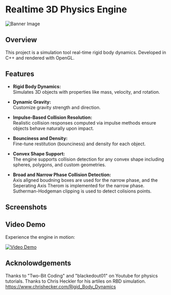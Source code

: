 # Realtime 3D Physics Engine

![Banner Image](![image](https://github.com/user-attachments/assets/26add229-bdab-4f4f-baab-092169b9dd7f))  

## Overview

This project is a simulation tool real-time rigid body dynamics. Developed in C++ and rendered with OpenGL.

## Features

- **Rigid Body Dynamics:**  
  Simulates 3D objects with properties like mass, velocity, and rotation.

- **Dynamic Gravity:**  
  Customize gravity strength and direction.

- **Impulse-Based Collision Resolution:**  
  Realistic collision responses computed via impulse methods ensure objects behave naturally upon impact.

- **Bounciness and Density:**  
  Fine-tune restitution (bounciness) and density for each object.

- **Convex Shape Support:**  
  The engine supports collision detection for any convex shape including spheres, polygons, and custom geometries.

- **Broad and Narrow Phase Collision Detection:**  
  Axis allgned boudning boxes are used for the narrow phase, and the Seperating Axis Therom is implemented for the narrow phase. Sutherman-Hodgeman clipping is used to detect colisions points.

## Screenshots

## Video Demo

Experience the engine in motion:

[![Video Demo](![image](https://github.com/user-attachments/assets/f1f3a720-3e13-48c1-9373-dfe694f22643)
)]((https://www.youtube.com/watch?v=YO55TEJMftM))  

## Acknolowdgements

Thanks to "Two-Bit Coding" and "blackedout01" on Youtube for physics tutorials.
Thanks to Chris Heckler for his artiles on RBD simulation. https://www.chrishecker.com/Rigid_Body_Dynamics 
